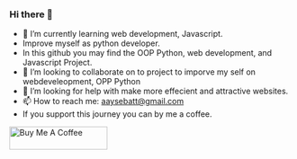 ### Hi there 👋


- 🌱 I’m currently learning web development, Javascript.
- Improve myself as python developer.
- In this github you may find the OOP Python, web development, and Javascript Project.
- 👯 I’m looking to collaborate on to project to imporve my self on webdeveleopment, OPP Python
- 🤔 I’m looking for help with make more effecient and attractive websites. 
- 📫 How to reach me: aaysebatt@gmail.com
- If you support this journey you can by me a coffee.




<a href="https://www.buymeacoffee.com/aysebat" target="_blank"><img src="https://cdn.buymeacoffee.com/buttons/default-orange.png" alt="Buy Me A Coffee" height="41" width="174"></a>
